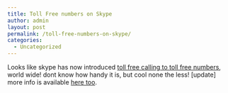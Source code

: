 ```yaml
---
title: Toll Free numbers on Skype
author: admin
layout: post
permalink: /toll-free-numbers-on-skype/
categories:
  - Uncategorized
---
```

Looks like skype has now introduced [toll free calling to toll free numbers][1], world wide! dont know how handy it is, but cool none the less! [update] more info is available [here too][2].

 [1]: http://www.skypejournal.com/blog/archives/2005/07/skypeout_free_f.php
 [2]: http://share.skype.com/index.php?option=com_content&task=view&id=144&Itemid=69